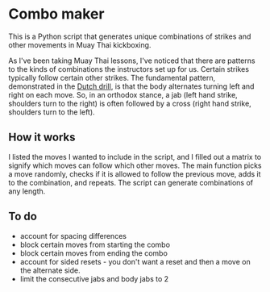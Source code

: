 # Combo maker

This is a Python script that generates unique combinations of strikes and other movements in Muay Thai kickboxing.

As I've been taking Muay Thai lessons, I've noticed that there are patterns to the kinds of combinations the instructors set up for us. Certain strikes typically follow certain other strikes. The fundamental pattern, demonstrated in the [Dutch drill](https://www.youtube.com/watch?v=aVZnAogUyVU&loop=0), is that the body alternates turning left and right on each move. So, in an orthodox stance, a jab (left hand strike, shoulders turn to the right) is often followed by a cross (right hand strike, shoulders turn to the left).

## How it works

I listed the moves I wanted to include in the script, and I filled out a matrix to signify which moves can follow which other moves. The main function picks a move randomly, checks if it is allowed to follow the previous move, adds it to the combination, and repeats. The script can generate combinations of any length.

## To do

- account for spacing differences
- block certain moves from starting the combo
- block certain moves from ending the combo
- account for sided resets - you don't want a reset and then a move on the alternate side.
- limit the consecutive jabs and body jabs to 2